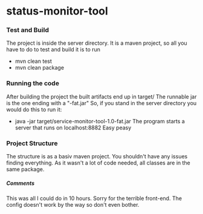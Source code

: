 # status-monitor-tool

### Test and Build
The project is inside the server directory.
It is a maven project, so all you have to do to test and build it is to run
- mvn clean test
- mvn clean package

### Running the code
After building the project the built artifacts end up in target/
The runnable jar is the one ending with a "-fat.jar"
So, if you stand in the server directory you would do this to run it:
- java -jar target/service-monitor-tool-1.0-fat.jar
The program starts a server that runs on localhost:8882
Easy peasy

### Project Structure
The structure is as a basiv maven project. You shouldn't have any issues finding everything.
As it wasn't a lot of code needed, all classes are in the same package.

##### Comments
This was all I could do in 10 hours. Sorry for the terrible front-end.
The config doesn't work by the way so don't even bother.
